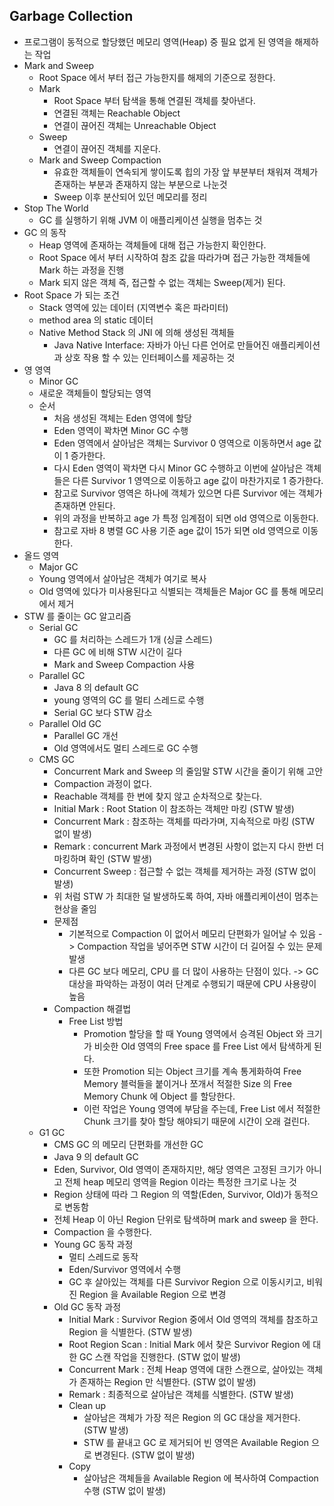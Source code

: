 ## Garbage Collection
* 프로그램이 동적으로 할당했던 메모리 영역(Heap) 중 필요 없게 된 영역을 해제하는 작업
* Mark and Sweep
    - Root Space 에서 부터 접근 가능한지를 해제의 기준으로 정한다.
    - Mark
        - Root Space 부터 탐색을 통해 연결된 객체를 찾아낸다.
        - 연결된 객체는 Reachable Object
        - 연결이 끊어진 객체는 Unreachable Object
    - Sweep
        - 연결이 끊어진 객체를 지운다.
    - Mark and Sweep Compaction
        - 유효한 객체들이 연속되게 쌓이도록 힙의 가장 앞 부분부터 채워져 객체가 존재하는 부분과 존재하지 않는 부분으로 나눈것
        - Sweep 이후 분산되어 있던 메모리를 정리
* Stop The World
    - GC 를 실행하기 위해 JVM 이 애플리케이션 실행을 멈추는 것
* GC 의 동작
    - Heap 영역에 존재하는 객체들에 대해 접근 가능한지 확인한다.
    - Root Space 에서 부터 시작하여 참조 값을 따라가며 접근 가능한 객체들에 Mark 하는 과정을 진행
    - Mark 되지 않은 객체 즉, 접근할 수 없는 객체는 Sweep(제거) 된다.
* Root Space 가 되는 조건
    - Stack 영역에 있는 데이터 (지역변수 혹은 파라미터)
    - method area 의 static 데이터
    - Native Method Stack 의 JNI 에 의해 생성된 객체들
        - Java Native Interface: 자바가 아닌 다른 언어로 만들어진 애플리케이션과 상호 작용 할 수 있는 인터페이스를 제공하는 것
* 영 영역
    - Minor GC
    - 새로운 객체들이 할당되는 영역
    - 순서
        - 처음 생성된 객체는 Eden 영역에 할당
        - Eden 영역이 꽉차면 Minor GC 수행
        - Eden 영역에서 살아남은 객체는 Survivor 0 영역으로 이동하면서 age 값이 1 증가한다.
        - 다시 Eden 영역이 꽉차면 다시 Minor GC 수행하고 이번에 살아남은 객체들은 다른 Survivor 1 영역으로 이동하고 age 값이 마찬가지로 1 증가한다.
        - 참고로 Survivor 영역은 하나에 객체가 있으면 다른 Survivor 에는 객체가 존재하면 안된다.
        - 위의 과정을 반복하고 age 가 특정 임계점이 되면 old 영역으로 이동한다.
        - 참고로 자바 8 병렬 GC 사용 기준 age 값이 15가 되면 old 영역으로 이동한다.
* 올드 영역
    - Major GC
    - Young 영역에서 살아남은 객체가 여기로 복사
    - Old 영역에 있다가 미사용된다고 식별되는 객체들은 Major GC 를 통해 메모리에서 제거
* STW 를 줄이는 GC 알고리즘
    - Serial GC
        - GC 를 처리하는 스레드가 1개 (싱글 스레드)
        - 다른 GC 에 비해 STW 시간이 길다
        - Mark and Sweep Compaction 사용
    - Parallel GC
        - Java 8 의 default GC
        - young 영역의 GC 를 멀티 스레드로 수행
        - Serial GC 보다 STW 감소
    - Parallel Old GC
        - Parallel GC 개선
        - Old 영역에서도 멀티 스레드로 GC 수행
    - CMS GC
        - Concurrent Mark and Sweep 의 줄임말 STW 시간을 줄이기 위해 고안
        - Compaction 과정이 없다.
        - Reachable 객체를 한 번에 찾지 않고 순차적으로 찾는다.
        - Initial Mark : Root Station 이 참조하는 객체만 마킹 (STW 발생)
        - Concurrent Mark : 참조하는 객체를 따라가며, 지속적으로 마킹 (STW 없이 발생)
        - Remark : concurrent Mark 과정에서 변경된 사항이 없는지 다시 한번 더 마킹하며 확인 (STW 발생)
        - Concurrent Sweep : 접근할 수 없는 객체를 제거하는 과정 (STW 없이 발생)
        - 위 처럼 STW 가 최대한 덜 발생하도록 하여, 자바 애플리케이션이 멈추는 현상을 줄임
        - 문제점
            - 기본적으로 Compaction 이 없어서 메모리 단편화가 일어날 수 있음 -> Compaction 작업을 넣어주면 STW 시간이 더 길어질 수 있는 문제 발생
            - 다른 GC 보다 메모리, CPU 를 더 많이 사용하는 단점이 있다. -> GC 대상을 파악하는 과정이 여러 단계로 수행되기 때문에 CPU 사용량이 높음
        - Compaction 해결법
            - Free List 방법
                - Promotion 할당을 할 때 Young 영역에서 승격된 Object 와 크기가 비슷한 Old 영역의 Free space 를 Free List 에서 탐색하게 된다.
                - 또한 Promotion 되는 Object 크기를 계속 통게화하여 Free Memory 블럭들을 붙이거나 쪼개서 적절한 Size 의 Free Memory Chunk 에 Object 를 할당한다.
                - 이런 작업은 Young 영역에 부담을 주는데, Free List 에서 적절한 Chunk 크기를 찾아 할당 해야되기 때문에 시간이 오래 걸린다.
    - G1 GC
        - CMS GC 의 메모리 단편화를 개선한 GC
        - Java 9 의 default GC
        - Eden, Survivor, Old 영역이 존재하지만, 해당 영역은 고정된 크기가 아니고 전체 heap 메모리 영역을 Region 이라는 특정한 크기로 나눈 것
        - Region 상태에 따라 그 Region 의 역할(Eden, Survivor, Old)가 동적으로 변동함
        - 전체 Heap 이 아닌 Region 단위로 탐색하며 mark and sweep 을 한다.
        - Compaction 을 수행한다.
        - Young GC 동작 과정
            - 멀티 스레드로 동작
            - Eden/Survivor 영역에서 수행
            - GC 후 살아있는 객체를 다른 Survivor Region 으로 이동시키고, 비워진 Region 을 Available Region 으로 변경
        - Old GC 동작 과정
            - Initial Mark : Survivor Region 중에서 Old 영역의 객체를 참조하고 Region 을 식별한다. (STW 발생)
            - Root Region Scan : Initial Mark 에서 찾은 Survivor Region 에 대한 GC 스캔 작업을 진행한다. (STW 없이 발생)
            - Concurrent Mark : 전체 Heap 영역에 대한 스캔으로, 살아있는 객체가 존재하는 Region 만 식별한다. (STW 없이 발생)
            - Remark : 최종적으로 살아남은 객체를 식별한다. (STW 발생)
            - Clean up
                - 살아남은 객체가 가장 적은 Region 의 GC 대상을 제거한다. (STW 발생)
                - STW 를 끝내고 GC 로 제거되어 빈 영역은 Available Region 으로 변경된다. (STW 없이 발생)
            - Copy
                - 살아남은 객체들을 Available Region 에 복사하여 Compaction 수행 (STW 없이 발생)